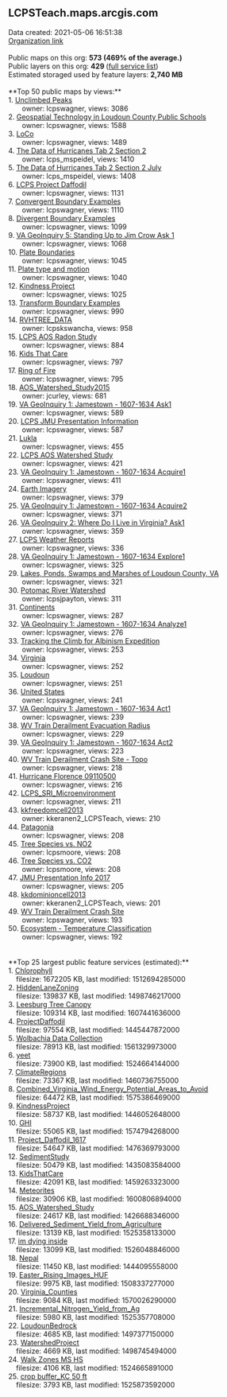 <h2>LCPSTeach.maps.arcgis.com</h2> Data created: 2021-05-06 16:51:38 <br /><a target='new' href='https://LCPSTeach.maps.arcgis.com'>Organization link</a><br /><br />Public maps on this org: <b>573 (469% of the average.)</b><br />Public layers on this org: <b>429 </b>(<a target='new' href='https://services.arcgis.com/OKNnwEOcvx5lXPqr/ArcGIS/rest/services'>full service list</a>)<br />Estimated storaged used by feature layers: <b>2,740 MB</b><br /><br />**Top 50 public maps by views:**<br />  1. <a target='new' href='https://www.arcgis.com/home/item.html?id=da3767df8f404aeca28497d784344437'>Unclimbed Peaks</a> <br />  &nbsp;&nbsp;&nbsp;&nbsp; &nbsp;&nbsp;owner: lcpswagner, views: 3086<br />  2. <a target='new' href='https://www.arcgis.com/home/item.html?id=70daccbefc294aa4a54dc1c6aaae1c4c'>Geospatial Technology in Loudoun County Public Schools</a> <br />  &nbsp;&nbsp;&nbsp;&nbsp; &nbsp;&nbsp;owner: lcpswagner, views: 1588<br />  3. <a target='new' href='https://www.arcgis.com/home/item.html?id=a2c0787fd9304b2590bde6e3ab825396'>LoCo</a> <br />  &nbsp;&nbsp;&nbsp;&nbsp; &nbsp;&nbsp;owner: lcpswagner, views: 1489<br />  4. <a target='new' href='https://www.arcgis.com/home/item.html?id=f8345d2049fa49b5aaa6fb8633dede6c'>The Data of Hurricanes Tab 2 Section 2</a> <br />  &nbsp;&nbsp;&nbsp;&nbsp; &nbsp;&nbsp;owner: lcps_mspeidel, views: 1410<br />  5. <a target='new' href='https://www.arcgis.com/home/item.html?id=52d0202cf7d9472a93047f2126d8d01c'>The Data of Hurricanes Tab 2 Section 2 July</a> <br />  &nbsp;&nbsp;&nbsp;&nbsp; &nbsp;&nbsp;owner: lcps_mspeidel, views: 1408<br />  6. <a target='new' href='https://www.arcgis.com/home/item.html?id=d87889dbcd8f4703ba2e444a7784fe81'>LCPS Project Daffodil</a> <br />  &nbsp;&nbsp;&nbsp;&nbsp; &nbsp;&nbsp;owner: lcpswagner, views: 1131<br />  7. <a target='new' href='https://www.arcgis.com/home/item.html?id=acbaa864bbcb40a494197a2f944429fb'>Convergent Boundary Examples</a> <br />  &nbsp;&nbsp;&nbsp;&nbsp; &nbsp;&nbsp;owner: lcpswagner, views: 1110<br />  8. <a target='new' href='https://www.arcgis.com/home/item.html?id=ad4dacb17b094d9cb2abbe74ddaf5ad8'>Divergent Boundary Examples</a> <br />  &nbsp;&nbsp;&nbsp;&nbsp; &nbsp;&nbsp;owner: lcpswagner, views: 1099<br />  9. <a target='new' href='https://www.arcgis.com/home/item.html?id=6ff23a4f8bd3481dbdd95f8b01b44310'>VA GeoInquiry 5: Standing Up to Jim Crow Ask 1</a> <br />  &nbsp;&nbsp;&nbsp;&nbsp; &nbsp;&nbsp;owner: lcpswagner, views: 1068<br />  10. <a target='new' href='https://www.arcgis.com/home/item.html?id=60711f63ed5b4c0b9f58949f8245aa94'>Plate Boundaries</a> <br />  &nbsp;&nbsp;&nbsp;&nbsp; &nbsp;&nbsp;owner: lcpswagner, views: 1045<br />  11. <a target='new' href='https://www.arcgis.com/home/item.html?id=4ff2490043484da390079476dce799ac'>Plate type and motion</a> <br />  &nbsp;&nbsp;&nbsp;&nbsp; &nbsp;&nbsp;owner: lcpswagner, views: 1040<br />  12. <a target='new' href='https://www.arcgis.com/home/item.html?id=c704a238c4bf4165a5b51d88e3949520'>Kindness Project</a> <br />  &nbsp;&nbsp;&nbsp;&nbsp; &nbsp;&nbsp;owner: lcpswagner, views: 1025<br />  13. <a target='new' href='https://www.arcgis.com/home/item.html?id=6bd1b0f56bbe44d1803d548c1fde25fc'>Transform Boundary Examples</a> <br />  &nbsp;&nbsp;&nbsp;&nbsp; &nbsp;&nbsp;owner: lcpswagner, views: 990<br />  14. <a target='new' href='https://www.arcgis.com/home/item.html?id=ba572013ff064486a8bbbdde07569448'>RVHTREE_DATA</a> <br />  &nbsp;&nbsp;&nbsp;&nbsp; &nbsp;&nbsp;owner: lcpskswancha, views: 958<br />  15. <a target='new' href='https://www.arcgis.com/home/item.html?id=775af406b96e4530a829e3ca0d508f85'>LCPS AOS Radon Study</a> <br />  &nbsp;&nbsp;&nbsp;&nbsp; &nbsp;&nbsp;owner: lcpswagner, views: 884<br />  16. <a target='new' href='https://www.arcgis.com/home/item.html?id=2dba885c4fe14d49a5cb4ad750caf1c1'>Kids That Care</a> <br />  &nbsp;&nbsp;&nbsp;&nbsp; &nbsp;&nbsp;owner: lcpswagner, views: 797<br />  17. <a target='new' href='https://www.arcgis.com/home/item.html?id=0c9204df840547c591763de16266b822'>Ring of Fire</a> <br />  &nbsp;&nbsp;&nbsp;&nbsp; &nbsp;&nbsp;owner: lcpswagner, views: 795<br />  18. <a target='new' href='https://www.arcgis.com/home/item.html?id=a8a70fb3432249cd9fac92df019dd300'>AOS_Watershed_Study2015</a> <br />  &nbsp;&nbsp;&nbsp;&nbsp; &nbsp;&nbsp;owner: jcurley, views: 681<br />  19. <a target='new' href='https://www.arcgis.com/home/item.html?id=b7c6119bddbc4fdba399d1ba912d524b'>VA GeoInquiry 1: Jamestown - 1607-1634 Ask1</a> <br />  &nbsp;&nbsp;&nbsp;&nbsp; &nbsp;&nbsp;owner: lcpswagner, views: 589<br />  20. <a target='new' href='https://www.arcgis.com/home/item.html?id=7d511ab5748f4305b04e4b105a5ced92'>LCPS JMU Presentation Information</a> <br />  &nbsp;&nbsp;&nbsp;&nbsp; &nbsp;&nbsp;owner: lcpswagner, views: 587<br />  21. <a target='new' href='https://www.arcgis.com/home/item.html?id=644a605638e94bdbad93499ff22dd1da'>Lukla</a> <br />  &nbsp;&nbsp;&nbsp;&nbsp; &nbsp;&nbsp;owner: lcpswagner, views: 455<br />  22. <a target='new' href='https://www.arcgis.com/home/item.html?id=3431966c362b455c8d77f09a8ebf8dd0'>LCPS AOS Watershed Study</a> <br />  &nbsp;&nbsp;&nbsp;&nbsp; &nbsp;&nbsp;owner: lcpswagner, views: 421<br />  23. <a target='new' href='https://www.arcgis.com/home/item.html?id=822f336b7c4b49908da75bf76bc935e2'>VA GeoInquiry 1: Jamestown - 1607-1634 Acquire1</a> <br />  &nbsp;&nbsp;&nbsp;&nbsp; &nbsp;&nbsp;owner: lcpswagner, views: 411<br />  24. <a target='new' href='https://www.arcgis.com/home/item.html?id=cacdc8871d8c41af8bff4fd3c9347cc7'>Earth Imagery</a> <br />  &nbsp;&nbsp;&nbsp;&nbsp; &nbsp;&nbsp;owner: lcpswagner, views: 379<br />  25. <a target='new' href='https://www.arcgis.com/home/item.html?id=15d9f0e8871c463c86cf4449ff955103'>VA GeoInquiry 1: Jamestown - 1607-1634 Acquire2</a> <br />  &nbsp;&nbsp;&nbsp;&nbsp; &nbsp;&nbsp;owner: lcpswagner, views: 371<br />  26. <a target='new' href='https://www.arcgis.com/home/item.html?id=70e7cfaf040b4225bed698f8f9877c95'>VA GeoInquiry 2: Where Do I Live in Virginia? Ask1</a> <br />  &nbsp;&nbsp;&nbsp;&nbsp; &nbsp;&nbsp;owner: lcpswagner, views: 359<br />  27. <a target='new' href='https://www.arcgis.com/home/item.html?id=5e9d55fd2b0d45ca9ba3e415221d1677'>LCPS Weather Reports</a> <br />  &nbsp;&nbsp;&nbsp;&nbsp; &nbsp;&nbsp;owner: lcpswagner, views: 336<br />  28. <a target='new' href='https://www.arcgis.com/home/item.html?id=e0bd400410394c6ca80454cc95a3d327'>VA GeoInquiry 1: Jamestown - 1607-1634 Explore1</a> <br />  &nbsp;&nbsp;&nbsp;&nbsp; &nbsp;&nbsp;owner: lcpswagner, views: 325<br />  29. <a target='new' href='https://www.arcgis.com/home/item.html?id=4f6ffea4cd594964b57514cede50e36c'>Lakes, Ponds, Swamps and Marshes of Loudoun County, VA</a> <br />  &nbsp;&nbsp;&nbsp;&nbsp; &nbsp;&nbsp;owner: lcpswagner, views: 321<br />  30. <a target='new' href='https://www.arcgis.com/home/item.html?id=266c700e89bb44d489654d36b305cf2d'>Potomac River Watershed</a> <br />  &nbsp;&nbsp;&nbsp;&nbsp; &nbsp;&nbsp;owner: lcpsjpayton, views: 311<br />  31. <a target='new' href='https://www.arcgis.com/home/item.html?id=c35c175033754d0092b2c05c9943a7b9'>Continents</a> <br />  &nbsp;&nbsp;&nbsp;&nbsp; &nbsp;&nbsp;owner: lcpswagner, views: 287<br />  32. <a target='new' href='https://www.arcgis.com/home/item.html?id=8dc0a69def1c45558f4bccdc819f4007'>VA GeoInquiry 1: Jamestown - 1607-1634 Analyze1</a> <br />  &nbsp;&nbsp;&nbsp;&nbsp; &nbsp;&nbsp;owner: lcpswagner, views: 276<br />  33. <a target='new' href='https://www.arcgis.com/home/item.html?id=f445d62e994d4d85a33690b06e2169ee'>Tracking the Climb for Albinism Expedition</a> <br />  &nbsp;&nbsp;&nbsp;&nbsp; &nbsp;&nbsp;owner: lcpswagner, views: 253<br />  34. <a target='new' href='https://www.arcgis.com/home/item.html?id=cb18b26589694901be2d5570fa33d810'>Virginia</a> <br />  &nbsp;&nbsp;&nbsp;&nbsp; &nbsp;&nbsp;owner: lcpswagner, views: 252<br />  35. <a target='new' href='https://www.arcgis.com/home/item.html?id=a4ad1a44814148eca8495e05e343ed37'>Loudoun</a> <br />  &nbsp;&nbsp;&nbsp;&nbsp; &nbsp;&nbsp;owner: lcpswagner, views: 251<br />  36. <a target='new' href='https://www.arcgis.com/home/item.html?id=0109b359603945d6b4668638ff124805'>United States</a> <br />  &nbsp;&nbsp;&nbsp;&nbsp; &nbsp;&nbsp;owner: lcpswagner, views: 241<br />  37. <a target='new' href='https://www.arcgis.com/home/item.html?id=1f1d69967ffc4c068da3b7bfa03464cc'>VA GeoInquiry 1: Jamestown - 1607-1634 Act1</a> <br />  &nbsp;&nbsp;&nbsp;&nbsp; &nbsp;&nbsp;owner: lcpswagner, views: 239<br />  38. <a target='new' href='https://www.arcgis.com/home/item.html?id=7b0a0abc72ad4f18ad41829aebbbbdf2'>WV Train Derailment Evacuation Radius</a> <br />  &nbsp;&nbsp;&nbsp;&nbsp; &nbsp;&nbsp;owner: lcpswagner, views: 229<br />  39. <a target='new' href='https://www.arcgis.com/home/item.html?id=fe6182d49a364e58bf1817af10998dfd'>VA GeoInquiry 1: Jamestown - 1607-1634 Act2</a> <br />  &nbsp;&nbsp;&nbsp;&nbsp; &nbsp;&nbsp;owner: lcpswagner, views: 223<br />  40. <a target='new' href='https://www.arcgis.com/home/item.html?id=280c20b9375f404ab11bc1093fc8cdb0'>WV Train Derailment Crash Site - Topo</a> <br />  &nbsp;&nbsp;&nbsp;&nbsp; &nbsp;&nbsp;owner: lcpswagner, views: 218<br />  41. <a target='new' href='https://www.arcgis.com/home/item.html?id=299c7359ec73478aa506585b37868406'>Hurricane Florence 09110500</a> <br />  &nbsp;&nbsp;&nbsp;&nbsp; &nbsp;&nbsp;owner: lcpswagner, views: 216<br />  42. <a target='new' href='https://www.arcgis.com/home/item.html?id=6e4604dbed3243c993a214b715379b92'>LCPS_SRI_Microenvironment</a> <br />  &nbsp;&nbsp;&nbsp;&nbsp; &nbsp;&nbsp;owner: lcpswagner, views: 211<br />  43. <a target='new' href='https://www.arcgis.com/home/item.html?id=cae0aa857b834d7dae82501444aaab3d'>kkfreedomcell2013</a> <br />  &nbsp;&nbsp;&nbsp;&nbsp; &nbsp;&nbsp;owner: kkeranen2_LCPSTeach, views: 210<br />  44. <a target='new' href='https://www.arcgis.com/home/item.html?id=91a56bdc78c2451989a86b8bd68b775d'>Patagonia</a> <br />  &nbsp;&nbsp;&nbsp;&nbsp; &nbsp;&nbsp;owner: lcpswagner, views: 208<br />  45. <a target='new' href='https://www.arcgis.com/home/item.html?id=252705c37ee649079ad8ed996a086363'>Tree Species vs. NO2</a> <br />  &nbsp;&nbsp;&nbsp;&nbsp; &nbsp;&nbsp;owner: lcpsmoore, views: 208<br />  46. <a target='new' href='https://www.arcgis.com/home/item.html?id=0961d1ee0b4c40189493f77edefd6e82'>Tree Species vs. CO2</a> <br />  &nbsp;&nbsp;&nbsp;&nbsp; &nbsp;&nbsp;owner: lcpsmoore, views: 208<br />  47. <a target='new' href='https://www.arcgis.com/home/item.html?id=6ca647afa35246ef9777b9343e2cb4e2'>JMU Presentation Info 2017</a> <br />  &nbsp;&nbsp;&nbsp;&nbsp; &nbsp;&nbsp;owner: lcpswagner, views: 205<br />  48. <a target='new' href='https://www.arcgis.com/home/item.html?id=8300e92e28534b93aec954f7e848665b'>kkdominioncell2013</a> <br />  &nbsp;&nbsp;&nbsp;&nbsp; &nbsp;&nbsp;owner: kkeranen2_LCPSTeach, views: 201<br />  49. <a target='new' href='https://www.arcgis.com/home/item.html?id=897629136a484e16a478aaf9822527c8'>WV Train Derailment Crash Site</a> <br />  &nbsp;&nbsp;&nbsp;&nbsp; &nbsp;&nbsp;owner: lcpswagner, views: 193<br />  50. <a target='new' href='https://www.arcgis.com/home/item.html?id=15371b96da2f444495adab5ae3dfe950'>Ecosystem - Temperature Classification</a> <br />  &nbsp;&nbsp;&nbsp;&nbsp; &nbsp;&nbsp;owner: lcpswagner, views: 192<br /><br /><br />**Top 25 largest public feature services (estimated):**<br /> 1. <a target='new' href='https://www.arcgis.com/home/item.html?id=ec9d7f33d152411d9b67b9f40a71da8c'>Chlorophyll</a><br /> &nbsp;&nbsp;&nbsp;&nbsp;filesize: 1672205 KB, last modified: 1512694285000<br /> 2. <a target='new' href='https://www.arcgis.com/home/item.html?id=26e586df8d834c1481eb9df6f5aa57df'>HiddenLaneZoning</a><br /> &nbsp;&nbsp;&nbsp;&nbsp;filesize: 139837 KB, last modified: 1498746217000<br /> 3. <a target='new' href='https://www.arcgis.com/home/item.html?id=012a417552084b0ebb35168c6ced6b1f'>Leesburg Tree Canopy</a><br /> &nbsp;&nbsp;&nbsp;&nbsp;filesize: 109314 KB, last modified: 1607441636000<br /> 4. <a target='new' href='https://www.arcgis.com/home/item.html?id=ef167c96887d4e19a040c189b4de0e40'>ProjectDaffodil</a><br /> &nbsp;&nbsp;&nbsp;&nbsp;filesize: 97554 KB, last modified: 1445447872000<br /> 5. <a target='new' href='https://www.arcgis.com/home/item.html?id=9d89897ab960440dabb3567b33f8fc63'>Wolbachia Data Collection</a><br /> &nbsp;&nbsp;&nbsp;&nbsp;filesize: 78913 KB, last modified: 1561329973000<br /> 6. <a target='new' href='https://www.arcgis.com/home/item.html?id=49b7fc870b6a4bbabe984674bf16462e'>yeet</a><br /> &nbsp;&nbsp;&nbsp;&nbsp;filesize: 73900 KB, last modified: 1524664144000<br /> 7. <a target='new' href='https://www.arcgis.com/home/item.html?id=99b93d877ae14116a6d7f7a948210834'>ClimateRegions</a><br /> &nbsp;&nbsp;&nbsp;&nbsp;filesize: 73367 KB, last modified: 1460736755000<br /> 8. <a target='new' href='https://www.arcgis.com/home/item.html?id=d55dd3c3db6e49a9ad5ef27f2fb3b3e4'>Combined_Virginia_Wind_Energy_Potential_Areas_to_Avoid</a><br /> &nbsp;&nbsp;&nbsp;&nbsp;filesize: 64472 KB, last modified: 1575386469000<br /> 9. <a target='new' href='https://www.arcgis.com/home/item.html?id=4ff4193c957e412ba5c0831faa6cf809'>KindnessProject</a><br /> &nbsp;&nbsp;&nbsp;&nbsp;filesize: 58737 KB, last modified: 1446052648000<br /> 10. <a target='new' href='https://www.arcgis.com/home/item.html?id=9c879e3341884facbed7abb750437ec8'>GHI</a><br /> &nbsp;&nbsp;&nbsp;&nbsp;filesize: 55065 KB, last modified: 1574794268000<br /> 11. <a target='new' href='https://www.arcgis.com/home/item.html?id=4c7e4aa6484d4546839eaec65a24adca'>Project_Daffodil_1617</a><br /> &nbsp;&nbsp;&nbsp;&nbsp;filesize: 54647 KB, last modified: 1476369793000<br /> 12. <a target='new' href='https://www.arcgis.com/home/item.html?id=4697bdec595d4380a69fe6b6a5441a16'>SedimentStudy</a><br /> &nbsp;&nbsp;&nbsp;&nbsp;filesize: 50479 KB, last modified: 1435083584000<br /> 13. <a target='new' href='https://www.arcgis.com/home/item.html?id=f71bf9ba6926467b858e1ca0a92780c6'>KidsThatCare</a><br /> &nbsp;&nbsp;&nbsp;&nbsp;filesize: 42091 KB, last modified: 1459263323000<br /> 14. <a target='new' href='https://www.arcgis.com/home/item.html?id=aadfb558f99e4be3bea2a9b35c2ee687'>Meteorites</a><br /> &nbsp;&nbsp;&nbsp;&nbsp;filesize: 30906 KB, last modified: 1600806894000<br /> 15. <a target='new' href='https://www.arcgis.com/home/item.html?id=fe341436c5a5437e8c46a57fd355bfa4'>AOS_Watershed_Study</a><br /> &nbsp;&nbsp;&nbsp;&nbsp;filesize: 24617 KB, last modified: 1426688346000<br /> 16. <a target='new' href='https://www.arcgis.com/home/item.html?id=54b343b1939a45cba7fec396449936ed'>Delivered_Sediment_Yield_from_Agriculture</a><br /> &nbsp;&nbsp;&nbsp;&nbsp;filesize: 13139 KB, last modified: 1525358133000<br /> 17. <a target='new' href='https://www.arcgis.com/home/item.html?id=65f023db12e84b339f95ee131281dd00'>im dying inside</a><br /> &nbsp;&nbsp;&nbsp;&nbsp;filesize: 13099 KB, last modified: 1526048846000<br /> 18. <a target='new' href='https://www.arcgis.com/home/item.html?id=76381b8866c54fa09e18c60adead14e5'>Nepal</a><br /> &nbsp;&nbsp;&nbsp;&nbsp;filesize: 11450 KB, last modified: 1444095558000<br /> 19. <a target='new' href='https://www.arcgis.com/home/item.html?id=111f8ee76f79475d8261db9c81bebe86'>Easter_Rising_Images_HUF</a><br /> &nbsp;&nbsp;&nbsp;&nbsp;filesize: 9975 KB, last modified: 1508337277000<br /> 20. <a target='new' href='https://www.arcgis.com/home/item.html?id=50e993e9d7b4414c908a0bc2448b8b35'>Virginia_Counties</a><br /> &nbsp;&nbsp;&nbsp;&nbsp;filesize: 9084 KB, last modified: 1570026290000<br /> 21. <a target='new' href='https://www.arcgis.com/home/item.html?id=995935ae1313493d8eaa112557b2e7a6'>Incremental_Nitrogen_Yield_from_Ag</a><br /> &nbsp;&nbsp;&nbsp;&nbsp;filesize: 5980 KB, last modified: 1525357708000<br /> 22. <a target='new' href='https://www.arcgis.com/home/item.html?id=9b4508a415d84c35950d24e4a3392df3'>LoudounBedrock</a><br /> &nbsp;&nbsp;&nbsp;&nbsp;filesize: 4685 KB, last modified: 1497377150000<br /> 23. <a target='new' href='https://www.arcgis.com/home/item.html?id=6f552e218289498883b3d75ecc0d451f'>WatershedProject</a><br /> &nbsp;&nbsp;&nbsp;&nbsp;filesize: 4669 KB, last modified: 1498745494000<br /> 24. <a target='new' href='https://www.arcgis.com/home/item.html?id=140237fdda4a458da11fdb1c4601fce5'>Walk Zones MS HS</a><br /> &nbsp;&nbsp;&nbsp;&nbsp;filesize: 4106 KB, last modified: 1524665891000<br /> 25. <a target='new' href='https://www.arcgis.com/home/item.html?id=d294aabe5a254c8f81f5145312b3a92d'>crop buffer_KC 50 ft</a><br /> &nbsp;&nbsp;&nbsp;&nbsp;filesize: 3793 KB, last modified: 1525873592000<br />